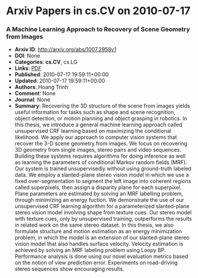# Arxiv Papers in cs.CV on 2010-07-17
### A Machine Learning Approach to Recovery of Scene Geometry from Images
- **Arxiv ID**: http://arxiv.org/abs/1007.2958v1
- **DOI**: None
- **Categories**: **cs.CV**, cs.LG
- **Links**: [PDF](http://arxiv.org/pdf/1007.2958v1)
- **Published**: 2010-07-17 19:59:11+00:00
- **Updated**: 2010-07-17 19:59:11+00:00
- **Authors**: Hoang Trinh
- **Comment**: None
- **Journal**: None
- **Summary**: Recovering the 3D structure of the scene from images yields useful information for tasks such as shape and scene recognition, object detection, or motion planning and object grasping in robotics. In this thesis, we introduce a general machine learning approach called unsupervised CRF learning based on maximizing the conditional likelihood. We apply our approach to computer vision systems that recover the 3-D scene geometry from images. We focus on recovering 3D geometry from single images, stereo pairs and video sequences. Building these systems requires algorithms for doing inference as well as learning the parameters of conditional Markov random fields (MRF). Our system is trained unsupervisedly without using ground-truth labeled data. We employ a slanted-plane stereo vision model in which we use a fixed over-segmentation to segment the left image into coherent regions called superpixels, then assign a disparity plane for each superpixel. Plane parameters are estimated by solving an MRF labelling problem, through minimizing an energy fuction. We demonstrate the use of our unsupervised CRF learning algorithm for a parameterized slanted-plane stereo vision model involving shape from texture cues. Our stereo model with texture cues, only by unsupervised training, outperforms the results in related work on the same stereo dataset. In this thesis, we also formulate structure and motion estimation as an energy minimization problem, in which the model is an extension of our slanted-plane stereo vision model that also handles surface velocity. Velocity estimation is achieved by solving an MRF labeling problem using Loopy BP. Performance analysis is done using our novel evaluation metrics based on the notion of view prediction error. Experiments on road-driving stereo sequences show encouraging results.



